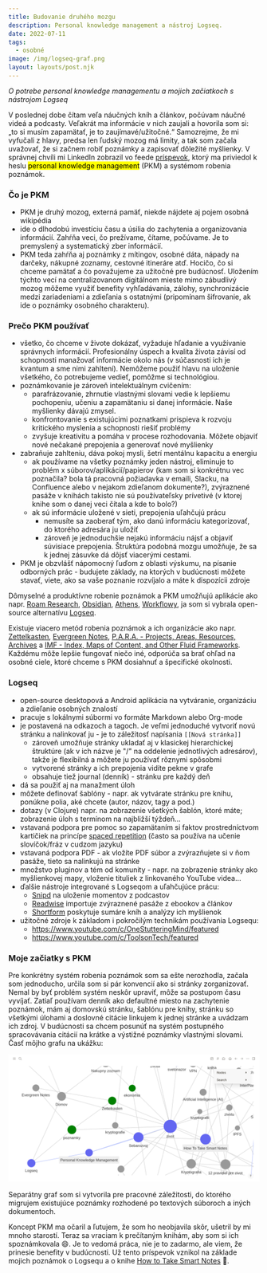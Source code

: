 ```yaml
---
title: Budovanie druhého mozgu
description: Personal knowledge management a nástroj Logseq.
date: 2022-07-11
tags:
  - osobné
image: /img/logseq-graf.png
layout: layouts/post.njk
---
```


*O potrebe personal knowledge managementu a mojich začiatkoch s nástrojom Logseq*

V poslednej dobe čítam veľa náučných kníh a článkov, počúvam náučné videá a podcasty. Veľakrát ma informácie v nich zaujali a hovorila som si: „to si musím zapamätať, je to zaujímavé/užitočné.“ Samozrejme, že mi vyfučali z hlavy, predsa len ľudský mozog má limity, a tak som začala uvažovať, že si začnem robiť poznámky a zapisovať dôležité myšlienky. V správnej chvíli mi LinkedIn zobrazil vo feede [príspevok](https://www.linkedin.com/posts/artem-grygorenko_notetaking-effectiveness-system-activity-6939909127817076736-Aorf), ktorý ma priviedol k heslu <mark>personal knowledge management</mark> (PKM) a systémom robenia poznámok.

### Čo je PKM
- PKM je druhý mozog, externá pamäť, niekde nájdete aj pojem osobná wikipédia
- ide o dlhodobú investíciu času a úsilia do zachytenia a organizovania informácií. Zahŕňa veci, čo prežívame, čítame, počúvame. Je to premyslený a systematický zber informácií.
- PKM teda zahŕňa aj poznámky z mítingov, osobné dáta, nápady na darčeky, nákupné zoznamy, cestovné itineráre atď. Hocičo, čo si chceme pamätať a čo považujeme za užitočné pre budúcnosť. Uložením týchto vecí na centralizovanom digitálnom mieste mimo zábudlivý mozog môžeme využiť benefity vyhľadávania, zálohy, synchronizácie medzi zariadeniami a zdieľania s ostatnými (pripomínam šifrovanie, ak ide o poznámky osobného charakteru).

### Prečo PKM používať
- všetko, čo chceme v živote dokázať, vyžaduje hľadanie a využívanie správnych informácií. Profesionálny úspech a kvalita života závisí od schopnosti manažovať informácie okolo nás (v súčasnosti ich je kvantum a sme nimi zahltení). Nemôžeme použiť hlavu na uloženie všetkého, čo potrebujeme vedieť, pomôžme si technológiou.
- poznámkovanie je zároveň intelektuálnym cvičením:
  - parafrázovanie, zhrnutie vlastnými slovami vedie k lepšiemu pochopeniu, učeniu a zapamätaniu si danej informácie. Naše myšlienky dávajú zmysel.
  - konfrontovanie s existujúcimi poznatkami prispieva k rozvoju kritického myslenia a schopnosti riešiť problémy
  - zvyšuje kreativitu a pomáha v procese rozhodovania. Môžete objaviť nové nečakané prepojenia a generovať nové myšlienky
- zabraňuje zahlteniu, dáva pokoj mysli, šetrí mentálnu kapacitu a energiu
  - ak používame na všetky poznámky jeden nástroj, eliminuje to problém x súborov/aplikácií/papierov (kam som si konkrétnu vec poznačila? bola tá pracovná požiadavka v emaili, Slacku, na Confluence alebo v nejakom zdieľanom dokumente?), zvýraznené pasáže v knihách takisto nie sú používateľsky prívetivé (v ktorej knihe som o danej veci čítala a kde to bolo?)
  - ak sú informácie uložené v sieti, prepojenia uľahčujú prácu
    - nemusíte sa zaoberať tým, ako danú informáciu kategorizovať, do ktorého adresára ju uložiť
    - zároveň je jednoduchšie nejakú informáciu nájsť a objaviť súvisiace prepojenia. Štruktúra podobná mozgu umožňuje, že sa k jednej zásuvke dá dôjsť viacerými cestami.
- PKM je obzvlášť nápomocný ľuďom z oblasti výskumu, na písanie odborných prác - budujete základy, na ktorých v budúcnosti môžete stavať, viete, ako sa vaše poznanie rozvíjalo a máte k dispozícii zdroje

Dômyselné a produktívne robenie poznámok a PKM umožňujú aplikácie ako napr. [Roam Research](https://roamresearch.com/), [Obsidian](https://obsidian.md/), [Athens](https://www.athensresearch.org/), [Workflowy](https://workflowy.com/), ja som si vybrala open-source alternatívu [Logseq](https://logseq.com/).

Existuje viacero metód robenia poznámok a ich organizácie ako napr. [Zettelkasten](https://en.wikipedia.org/wiki/Zettelkasten), [Evergreen Notes](https://notes.andymatuschak.org/Evergreen_notes), [P.A.R.A. - Projects, Areas, Resources, Archives](https://fortelabs.co/blog/para/) a [IMF - Index, Maps of Content, and Other Fluid Frameworks](https://medium.com/@nickmilo22/in-what-ways-can-we-form-useful-relationships-between-notes-9b9ec46973c6). Každému môže lepšie fungovať niečo iné, odporúča sa brať ohľad na osobné ciele, ktoré chceme s PKM dosiahnuť a špecifické okolnosti.

### Logseq
- open-source desktopová a Android aplikácia na vytváranie, organizáciu a zdieľanie osobných znalostí
- pracuje s lokálnymi súbormi vo formáte Markdown alebo Org-mode
- je postavená na odkazoch a tagoch. Je veľmi jednoduché vytvoriť novú stránku a nalinkovať ju - je to záležitosť napísania ```[[Nová stránka]]```
  - zároveň umožňuje stránky ukladať aj v klasickej hierarchickej štruktúre (ak v ich názve je "/" na oddelenie jednotlivých adresárov), takže je flexibilná a môžete ju používať rôznymi spôsobmi
  - vytvorené stránky a ich prepojenia vidíte pekne v grafe
  - obsahuje tiež journal (denník) - stránku pre každý deň
- dá sa použiť aj na manažment úloh
- môžete definovať šablóny - napr. ak vytvárate stránku pre knihu, ponúkne polia, aké chcete (autor, názov, tagy a pod.)
- dotazy (v Clojure) napr. na zobrazenie všetkých šablón, ktoré máte; zobrazenie úloh s termínom na najbližší týždeň...
- vstavaná podpora pre pomoc so zapamätaním si faktov prostredníctvom kartičiek na princípe [spaced repetition](https://en.wikipedia.org/wiki/Spaced_repetition) (často sa používa na učenie slovíčok/fráz v cudzom jazyku)
- vstavaná podpora PDF - ak vložíte PDF súbor a zvýrazňujete si v ňom pasáže, tieto sa nalinkujú na stránke
- množstvo pluginov a tém od komunity - napr. na zobrazenie stránky ako myšlienkovej mapy, vloženie tituliek z linkovaného YouTube videa...
- ďalšie nástroje integrované s Logseqom a uľahčujúce prácu:
  - [Snipd](https://www.snipd.com/) na uloženie momentov z podcastov
  - [Readwise](https://readwise.io/) importuje zvýraznené pasáže z ebookov a článkov
  - [Shortform](https://www.shortform.com/) poskytuje sumáre kníh a analýzy ich myšlienok
- užitočné zdroje k základom i pokročilým technikám používania Logsequ:
  - https://www.youtube.com/c/OneStutteringMind/featured
  - https://www.youtube.com/c/ToolsonTech/featured

### Moje začiatky s PKM
Pre konkrétny systém robenia poznámok som sa ešte nerozhodla, začala som jednoducho, určila som si pár konvencií ako si stránky zorganizovať. Nemal by byť problém systém neskôr upraviť, môže sa postupom času vyvíjať. Zatiaľ používam denník ako defaultné miesto na zachytenie poznámok, mám aj domovskú stránku, šablónu pre knihy, stránku so všetkými úlohami a doslovné citácie linkujem k jednej stránke a uvádzam ich zdroj. V budúcnosti sa chcem posunúť na systém postupného spracovávania citácií na krátke a výstižné poznámky vlastnými slovami.
Časť môjho grafu na ukážku:

![Graf v Logsequ](/img/logseq-graf.png)

Separátny graf som si vytvorila pre pracovné záležitosti, do ktorého migrujem existujúce poznámky rozhodené po textových súboroch a iných dokumentoch.

Koncept PKM ma očaril a ľutujem, že som ho neobjavila skôr, ušetril by mi mnoho starostí. Teraz sa vraciam k prečítaným knihám, aby som si ich spoznámkovala 😄. Je to vedomá práca, nie je to zadarmo, ale viem, že prinesie benefity v budúcnosti. Už tento príspevok vznikol na základe mojich poznámok o Logsequ a o knihe [How to Take Smart Notes](https://www.martinus.sk/?uItem=913673) 🙂.
